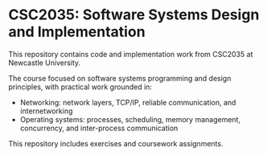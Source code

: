 # CSC2035: Software Systems Design and Implementation

This repository contains code and implementation work from CSC2035 at Newcastle University.

The course focused on software systems programming and design principles, with practical work grounded in:
- Networking: network layers, TCP/IP, reliable communication, and internetworking
- Operating systems: processes, scheduling, memory management, concurrency, and inter-process communication

This repository includes exercises and coursework assignments.
